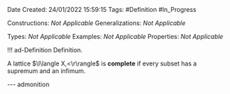 <br />
<br />

Date Created: 24/01/2022 15:59:15
Tags: #Definition #In_Progress

Constructions: _Not Applicable_
Generalizations: _Not Applicable_

Types: _Not Applicable_
Examples: _Not Applicable_ 
Properties: _Not Applicable_

!!! ad-Definition Definition.

A lattice $\l\langle X,<\r\rangle$ is **complete** if every subset has a supremum and an infimum.

--- admonition
